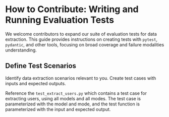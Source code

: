 # How to Contribute: Writing and Running Evaluation Tests

We welcome contributors to expand our suite of evaluation tests for data extraction. This guide provides instructions on creating tests with `pytest`, `pydantic`, and other tools, focusing on broad coverage and failure modalities understanding.

## Define Test Scenarios

Identify data extraction scenarios relevant to you. Create test cases with inputs and expected outputs.

Reference the `test_extract_users.py` which contains a test case for extracting users, using all models and all modes. The test case is parameterized with the model and mode, and the test function is parameterized with the input and expected output.
